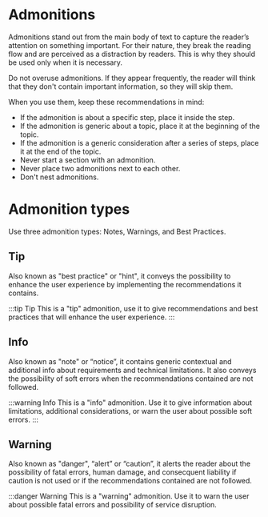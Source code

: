 # Admonitions

Admonitions stand out from the main body of text to capture the reader’s attention on something important.
For their nature, they break the reading flow and are perceived as a distraction by readers.
This is why they should be used only when it is necessary.

Do not overuse admonitions. If they appear frequently, the reader will think that they don't contain important information, so they will skip them.

When you use them, keep these recommendations in mind:

- If the admonition is about a specific step, place it inside the step.
- If the admonition is generic about a topic, place it at the beginning of the topic.
- If the admonition is a generic consideration after a series of steps, place it at the end of the topic. 
- Never start a section with an admonition.
- Never place two admonitions next to each other.
- Don't nest admonitions.

# Admonition types

Use three admonition types: Notes, Warnings, and Best Practices.

## Tip

Also known as "best practice" or "hint", it conveys the possibility to enhance the user experience by implementing the recommendations it contains.

:::tip Tip
This is a "tip" admonition, use it to give recommendations and best practices that will enhance the user experience.
:::

## Info

Also known as "note" or “notice”, it contains generic contextual and additional info about requirements and technical limitations.
It also conveys the possibility of soft errors when the recommendations contained are not followed.

:::warning Info
This is a "info" admonition. Use it to give information about limitations, additional considerations, or warn the user about possible soft errors.
:::

## Warning

Also known as "danger", “alert” or “caution”, it alerts the reader about the possibility of fatal errors, human damage, and consecquent liability if caution is not used or if the recommendations contained are not followed.

:::danger Warning
This is a "warning" admonition. Use it to warn the user about possible fatal errors and possibility of service disruption.